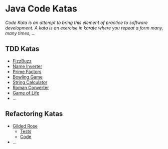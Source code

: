 # Java Code Katas

*Code Kata is an attempt to bring this element of practice to software development.
A kata is an exercise in karate where you repeat a form many, many times, ...*

## TDD Katas
- [FizzBuzz](tdd-katas/src/main/java/be/dog/d/steven/FizzBuzz.java)
- [Name Inverter](tdd-katas/src/main/java/be/dog/d/steven/NameInverter.java)
- [Prime Factors](tdd-katas/src/main/java/be/dog/d/steven/PrimeFactors.java)
- [Bowling Game](tdd-katas/src/main/java/be/dog/d/steven/BowlingGame.java)
- [String Calculator](tdd-katas/src/main/java/be/dog/d/steven/StringCalculator.java)
- [Roman Converter](tdd-katas/src/main/java/be/dog/d/steven/RomanConverter.java)
- [Game of Life](tdd-katas/src/main/java/be/dog/d/steven/GameOfLife/GameOfLife.java)
- ...

## Refactoring Katas

- [Gilded Rose](refactoring-katas/gilded-rose-kata-finished/README.md)
  - [Tests](refactoring-katas/gilded-rose-kata-finished/src/test/java/com/gildedrose/GildedRoseTest.java)
  - [Code](refactoring-katas/gilded-rose-kata-finished/src/main/java/com/gildedrose/GildedRose.java)
- ...